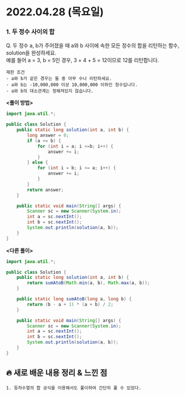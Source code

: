 # 2022.04.28 (목요일)

### **1. 두 정수 사이의 합**

Q. 두 정수 a, b가 주어졌을 때 a와 b 사이에 속한 모든 정수의 합을 리턴하는 함수, solution을 완성하세요.   
예를 들어 a = 3, b = 5인 경우, 3 + 4 + 5 = 12이므로 12를 리턴합니다.   

    제한 조건
    - a와 b가 같은 경우는 둘 중 아무 수나 리턴하세요.
    - a와 b는 -10,000,000 이상 10,000,000 이하인 정수입니다.
    - a와 b의 대소관계는 정해져있지 않습니다.


**<풀이 방법>**
```java
import java.util.*;

public class Solution {
    public static long solution(int a, int b) {
        long answer = 0;
        if (a <= b) {
            for (int i = a; i <=b; i++) {
                answer += i;
            }
        } else {
            for (int i = b; i <= a; i++) {
                answer += i;
            }
        }
        return answer;
    }

    public static void main(String[] args) {
        Scanner sc = new Scanner(System.in);
        int a = sc.nextInt();
        int b = sc.nextInt();
        System.out.println(solution(a, b));
    }
}
```

**<다른 풀이>**
```java
import java.util.*;

public class Solution {
    public static long solution(int a, int b) {
        return sumAtoB(Math.min(a, b), Math.max(a, b));
    }

    public static long sumAtoB(long a, long b) {
        return (b - a + 1) * (a + b) / 2;
    }

    public static void main(String[] args) {
        Scanner sc = new Scanner(System.in);
        int a = sc.nextInt();
        int b = sc.nextInt();
        System.out.println(solution(a, b));
    }
}
```
##  **🔥 새로 배운 내용 정리 & 느낀 점**

    1. 등차수열의 합 공식을 이용해서도 풀이하여 간단히 풀 수 있었다.